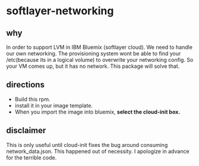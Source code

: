 # softlayer-networking

## why
In order to support LVM in IBM Bluemix (softlayer cloud). We need to handle our own networking. The provisioning system wont be able to find your /etc(because its in a logical volume) to overwrite your networking config. So your VM comes up, but it has no network. This package will solve that.

## directions
- Build this rpm.
- install it in your image template. 
- When you import the image into bluemix, __select the cloud-init box.__

## disclaimer
This is only useful until cloud-init fixes the bug around consuming network_data.json. 
This happened out of necessity. I apologize in advance for the terrible code. 

